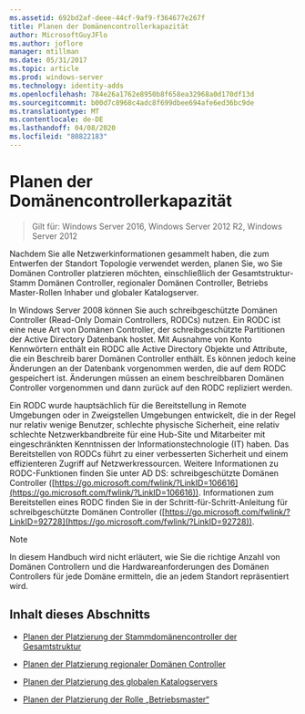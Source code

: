 ```yaml
---
ms.assetid: 692bd2af-deee-44cf-9af9-f364677e267f
title: Planen der Domänencontrollerkapazität
author: MicrosoftGuyJFlo
ms.author: joflore
manager: mtillman
ms.date: 05/31/2017
ms.topic: article
ms.prod: windows-server
ms.technology: identity-adds
ms.openlocfilehash: 784e26a1762e8950b8f658ea32968a0d170df13d
ms.sourcegitcommit: b00d7c8968c4adc8f699dbee694afe6ed36bc9de
ms.translationtype: MT
ms.contentlocale: de-DE
ms.lasthandoff: 04/08/2020
ms.locfileid: "80822183"
---
```

# <a name="planning-domain-controller-placement"></a>Planen der Domänencontrollerkapazität

>Gilt für: Windows Server 2016, Windows Server 2012 R2, Windows Server 2012

Nachdem Sie alle Netzwerkinformationen gesammelt haben, die zum Entwerfen der Standort Topologie verwendet werden, planen Sie, wo Sie Domänen Controller platzieren möchten, einschließlich der Gesamtstruktur-Stamm Domänen Controller, regionaler Domänen Controller, Betriebs Master-Rollen Inhaber und globaler Katalogserver.  
  
In Windows Server 2008 können Sie auch schreibgeschützte Domänen Controller (Read-Only Domain Controllers, RODCs) nutzen. Ein RODC ist eine neue Art von Domänen Controller, der schreibgeschützte Partitionen der Active Directory Datenbank hostet. Mit Ausnahme von Konto Kennwörtern enthält ein RODC alle Active Directory Objekte und Attribute, die ein Beschreib barer Domänen Controller enthält. Es können jedoch keine Änderungen an der Datenbank vorgenommen werden, die auf dem RODC gespeichert ist. Änderungen müssen an einem beschreibbaren Domänen Controller vorgenommen und dann zurück auf den RODC repliziert werden.  
  
Ein RODC wurde hauptsächlich für die Bereitstellung in Remote Umgebungen oder in Zweigstellen Umgebungen entwickelt, die in der Regel nur relativ wenige Benutzer, schlechte physische Sicherheit, eine relativ schlechte Netzwerkbandbreite für eine Hub-Site und Mitarbeiter mit eingeschränkten Kenntnissen der Informationstechnologie (IT) haben. Das Bereitstellen von RODCs führt zu einer verbesserten Sicherheit und einem effizienteren Zugriff auf Netzwerkressourcen. Weitere Informationen zu RODC-Funktionen finden Sie unter AD DS: schreibgeschützte Domänen Controller ([https://go.microsoft.com/fwlink/?LinkID=106616](https://go.microsoft.com/fwlink/?LinkID=106616)). Informationen zum Bereitstellen eines RODC finden Sie in der Schritt-für-Schritt-Anleitung für schreibgeschützte Domänen Controller ([https://go.microsoft.com/fwlink/?LinkID=92728](https://go.microsoft.com/fwlink/?LinkID=92728)).  
  
> [!NOTE]  
> In diesem Handbuch wird nicht erläutert, wie Sie die richtige Anzahl von Domänen Controllern und die Hardwareanforderungen des Domänen Controllers für jede Domäne ermitteln, die an jedem Standort repräsentiert wird.  
  
## <a name="in-this-section"></a>Inhalt dieses Abschnitts  
  
-   [Planen der Platzierung der Stammdomänencontroller der Gesamtstruktur](../../ad-ds/plan/Planning-Forest-Root-Domain-Controller-Placement.md)  
  
-   [Planen der Platzierung regionaler Domänen Controller](../../ad-ds/plan/Planning-Regional-Domain-Controller-Placement.md)  
  
-   [Planen der Platzierung des globalen Katalogservers](../../ad-ds/plan/Planning-Global-Catalog-Server-Placement.md)  
  
-   [Planen der Platzierung der Rolle „Betriebsmaster“](../../ad-ds/plan/Planning-Operations-Master-Role-Placement.md)  
  


